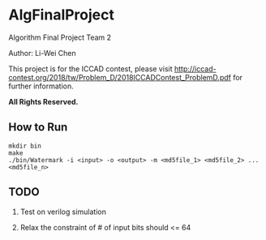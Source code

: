 # AlgFinalProject
Algorithm Final Project Team 2

Author: Li-Wei Chen

This project is for the ICCAD contest, please visit <http://iccad-contest.org/2018/tw/Problem_D/2018ICCADContest_ProblemD.pdf> for further information.

**All Rights Reserved.**

## How to Run
  ```
  mkdir bin
  make
  ./bin/Watermark -i <input> -o <output> -m <md5file_1> <md5file_2> ... <md5file_n>
  ```

## TODO
  1. Test on verilog simulation

  2. Relax the constraint of # of input bits should <= 64
